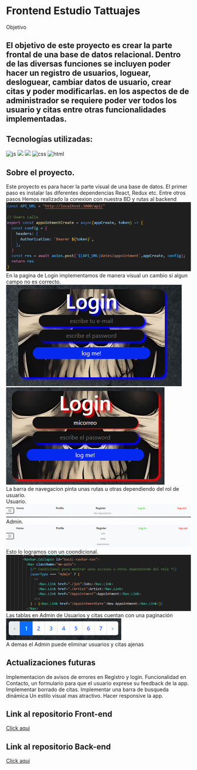 # Frontend Estudio Tattuajes

Objetivo
## El objetivo de este proyecto es crear la parte frontal de una base de datos relacional. Dentro de las diversas funciones se incluyen poder hacer un registro de usuarios, loguear, desloguear, cambiar datos de usuario, crear citas y poder modificarlas. en los aspectos de de administrador se requiere poder ver todos los usuario y citas entre otras funcionalidades implementadas.

## Tecnologías utilizadas:

![js](https://img.shields.io/badge/JavaScript-yellow?logo=JavaScript) ![](https://img.shields.io/badge/React-ligthblue?logo=React) ![](https://img.shields.io/badge/Redux-purple?logo=Redux) ![css](https://img.shields.io/badge/CSS3-blue?logo=CSS3) ![html](https://img.shields.io/badge/html5-orange?logo=html5)

## Sobre el proyecto.
Este proyecto es para hacer la parte visual de una base de datos.
El primer paso es instalar las diferentes dependencias React, Redux etc.
Entre otros pasos Hemos realizado la conexion con nuestra BD y rutas al backend 
![alt text](image.png) </br>
En la pagina de Login implementamos de manera visual un cambio si algun campo no es correcto.
![alt text](image-1.png) ![alt text](image-2.png)</br>
La barra de navegacion pinta unas rutas u otras dependiendo del rol de usuario.</br>
Usuario.
![alt text](image-3.png)</br>
Admin.
![alt text](image-4.png)</br>
Esto lo logramos con un coondicional.</br>
![alt text](image-5.png)</br>
Las tablas en Admin de Usuarios y citas cuentan con una paginación</br>
![alt text](image-6.png)</br>
A demas el Admin puede eliminar usuarios y citas ajenas 

## Actualizaciones futuras

Implementacion de avisos de errores en Registro y login.
Funcionalidad en Contacto, un formulario para que el usuario exprese su feedback de la app.
Implementar borrado de citas.
Implementar una barra de busqueda dinámica
Un estilo visual mas atractivo.
Hacer responsive la app.

## Link al repositorio Front-end

[Click aqui](https://github.com/AlbertoPueblas/Frontend-studio-tatto)

## Link al repositorio Back-end

[Click aqui](https://github.com/AlbertoPueblas/Backend-studio-tatto)
